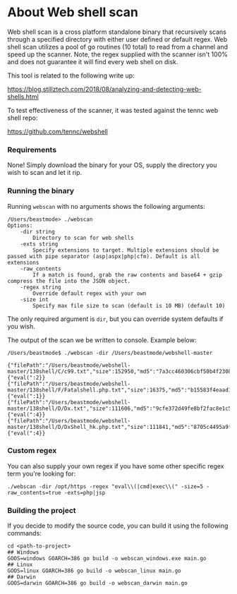 # About Web shell scan
Web shell scan is a cross platform standalone binary that recursively scans through a specified directory with either user defined or default regex. 
Web shell scan utilizes a pool of go routines (10 total) to read from a channel and speed up the scanner. Note, the regex supplied with the scanner isn't 100% and does not guarantee it will find every web shell on disk.  

This tool is related to the following write up:
 
https://blog.stillztech.com/2018/08/analyzing-and-detecting-web-shells.html

To test effectiveness of the scanner, it was tested against the tennc web shell repo: 

https://github.com/tennc/webshell

### Requirements
None! Simply download the binary for your OS, supply the directory you wish to scan and let it rip.

### Running the binary
Running `webscan` with no arguments shows the following arguments:

	/Users/beastmode> ./webscan
	Options:
	    -dir string
          	Directory to scan for web shells
        -exts string
          	Specify extensions to target. Multiple extensions should be passed with pipe separator (asp|aspx|php|cfm). Default is all extensions
        -raw_contents
          	If a match is found, grab the raw contents and base64 + gzip compress the file into the JSON object.
        -regex string
          	Override default regex with your own
        -size int
          	Specify max file size to scan (default is 10 MB) (default 10)
            
The only required argument is `dir`, but you can override system defaults if you wish. 
	
The output of the scan we be written to console. Example below:

	/Users/beastmode$ ./webscan -dir /Users/beastmode/webshell-master

	{"filePath":"/Users/beastmode/webshell-master/138shell/C/c99.txt","size":152950,"md5":"7a3cc460306cbf50b4f230884624acb0","matches":{"eval(":2}}
    {"filePath":"/Users/beastmode/webshell-master/138shell/F/Fatalshell.php.txt","size":16375,"md5":"b15583f4eaad10a25ef53ab451a4a26d","matches":{"eval(":1}}
    {"filePath":"/Users/beastmode/webshell-master/138shell/D/Dx.txt","size":111606,"md5":"9cfe372d49fe8bf2fac8e1c534153d9b","matches":{"eval(":4}}
    {"filePath":"/Users/beastmode/webshell-master/138shell/D/DxShell_hk.php.txt","size":111841,"md5":"8705c4495a9fd1811f31e2507f93e63e","matches":{"eval(":4}}

### Custom regex
You can also supply your own regex if you have some other specific regex term you're looking for:

    ./webscan -dir /opt/https -regex "eval\\(|cmd|exec\\(" -size=5 -raw_contents=true -exts=php|jsp
    
### Building the project
If you decide to modify the source code, you can build it using the following commands:

    cd <path-to-project>
    ## Windows
    GOOS=windows GOARCH=386 go build -o webscan_windows.exe main.go
    ## Linux
    GOOS=linux GOARCH=386 go build -o webscan_linux main.go
    ## Darwin
    GOOS=darwin GOARCH=386 go build -o webscan_darwin main.go
